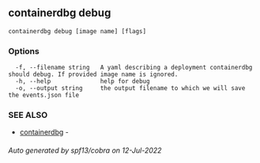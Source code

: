 ## containerdbg debug



```
containerdbg debug [image name] [flags]
```

### Options

```
  -f, --filename string   A yaml describing a deployment containerdbg should debug. If provided image name is ignored.
  -h, --help              help for debug
  -o, --output string     the output filename to which we will save the events.json file
```

### SEE ALSO

* [containerdbg](containerdbg.md)	 - 

###### Auto generated by spf13/cobra on 12-Jul-2022
